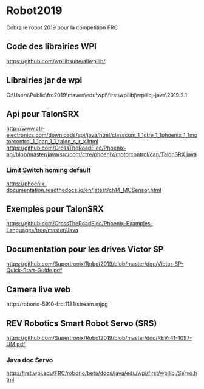 # Robot2019
Cobra le robot 2019 pour la compétition FRC

## Code des librairies WPI
https://github.com/wpilibsuite/allwpilib/

## Librairies jar de wpi
C:\Users\Public\frc2019\maven\edu\wpi\first\wpilibj\wpilibj-java\2019.2.1

## Api pour TalonSRX
http://www.ctr-electronics.com/downloads/api/java/html/classcom_1_1ctre_1_1phoenix_1_1motorcontrol_1_1can_1_1_talon_s_r_x.html
https://github.com/CrossTheRoadElec/Phoenix-api/blob/master/java/src/com/ctre/phoenix/motorcontrol/can/TalonSRX.java

### Limit Switch homing default
https://phoenix-documentation.readthedocs.io/en/latest/ch14_MCSensor.html

## Exemples pour TalonSRX
https://github.com/CrossTheRoadElec/Phoenix-Examples-Languages/tree/master/Java 

## Documentation pour les drives Victor SP
https://github.com/Supertronix/Robot2019/blob/master/doc/Victor-SP-Quick-Start-Guide.pdf

## Camera live web
http://roborio-5910-frc:1181/stream.mjpg

## REV Robotics Smart Robot Servo (SRS) 
https://github.com/Supertronix/Robot2019/blob/master/doc/REV-41-1097-UM.pdf

### Java doc Servo
http://first.wpi.edu/FRC/roborio/beta/docs/java/edu/wpi/first/wpilibj/Servo.html
